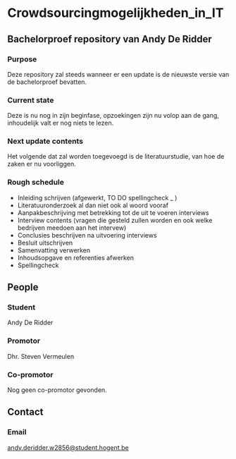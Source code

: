 # Crowdsourcingmogelijkheden_in_IT

## Bachelorproef repository van Andy De Ridder

### Purpose
Deze repository zal steeds wanneer er een update is de nieuwste versie van de bachelorproef bevatten.

### Current state
Deze is nu nog in zijn beginfase, opzoekingen zijn nu volop aan de gang, inhoudelijk valt er nog niets te lezen.

### Next update contents
Het volgende dat zal worden toegevoegd is de literatuurstudie, van hoe de zaken er nu voorliggen.

### Rough schedule
* Inleiding schrijven (afgewerkt, TO DO spellingcheck _ )
* Literatuuronderzoek al dan niet ook al woord vooraf
* Aanpakbeschrijving met betrekking tot de uit te voeren interviews
* Interview contents (vragen die gesteld zullen worden en ook welke bedrijven meedoen aan het intervew)
* Conclusies beschrijven na uitvoering interviews
* Besluit uitschrijven
* Samenvatting verwerken
* Inhoudsopgave en referenties afwerken
* Spellingcheck 

## People

### Student
Andy De Ridder

### Promotor
Dhr. Steven Vermeulen

### Co-promotor
Nog geen co-promotor gevonden.

## Contact
### Email
andy.deridder.w2856@student.hogent.be
